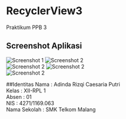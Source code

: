 # RecyclerView3
Praktikum PPB 3

## Screenshot Aplikasi  
![Screenshot 1](https://github.com/adindarizqicp/RecyclerView3/blob/master/RV3-1.png)
![Screenshot 2](https://github.com/adindarizqicp/RecyclerView3/blob/master/RV3-2.png) <br>
![Screenshot 2](https://github.com/adindarizqicp/RecyclerView3/blob/master/RV3-3.png)
![Screenshot 2](https://github.com/adindarizqicp/RecyclerView3/blob/master/RV3-4.png) <br>
![Screenshot 2](https://github.com/adindarizqicp/RecyclerView3/blob/master/RV3-5.png) <br>

##Identitas
Nama : Adinda Rizqi Caesaria Putri <br>
Kelas : XII-RPL 1 <br>
Absen : 01 <br>
NIS : 4271/1169.063 <br>
Nama Sekolah : SMK Telkom Malang
